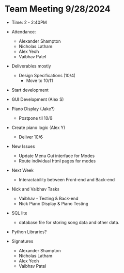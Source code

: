 # Team Meeting 9/28/2024 
* Time: 2 - 2:40PM
* Attendance:
    * Alexander Shampton
    * Nicholas Latham
    * Alex Yeoh
    * Vaibhav Patel

* Deliverables mostly
    * Design Specifications (10/4)
        * Move to 10/11
* Start development 
* GUI Development (Alex S)
* Piano Display (Jake?)
    * Postpone til 10/6
* Create piano logic (Alex Y)
    * Deliver 10/6
* New Issues
    * Update Menu Gui interface for Modes
    * Route individual html pages for modes
* Next Week
    * Interactability between Front-end and Back-end
* Nick and Vaibhav Tasks
    * Vaibhav - Testing & Back-end
    * Nick Piano Display & Piano Testing
* SQL lite 
    * database file for storing song data and other data.
* Python Libraries?

* Signatures
    * Alexander Shampton
    * Nicholas Latham
    * Alex Yeoh
    * Vaibhav Patel
